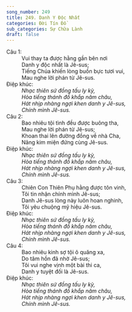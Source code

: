 ```yaml
---
song_number: 249
title: 249. Danh Y Độc Nhất
categories: Đời Tín Đồ
sub_categories: Sự Chữa Lành
draft: false
---
```

<dl><dt>Câu 1:</dt><dd data-verse="1">Vui thay ta được hằng gần bên nơi <br/>Danh y độc nhất là Jê-sus; <br/>Tiếng Chúa khiến lòng buồn bực tươi vui, <br/>Mau nghe lời phán từ Jê-sus. </dd><dt>Điệp khúc:</dt><dd data-chorus="1"><em>Nhạc thiên sứ đồng tấu ly kỳ, <br/>Hòa tiếng thánh đồ khắp năm châu, <br/>Hát nhịp nhàng ngợi khen danh y Jê-sus, <br/>Chính mình Jê-sus. </em></dd><dt>Câu 2:</dt><dd data-verse="2">Bao nhiêu tội tình đều được buông tha, <br/>Mau nghe lời phán từ Jê-sus; <br/>Khoan thai lên đường đồng về nhà Cha, <br/>Nâng kim miện đứng cùng Jê-sus. </dd><dt>Điệp khúc:</dt><dd data-chorus="1"><em>Nhạc thiên sứ đồng tấu ly kỳ, <br/>Hòa tiếng thánh đồ khắp năm châu, <br/>Hát nhịp nhàng ngợi khen danh y Jê-sus, <br/>Chính mình Jê-sus. </em></dd><dt>Câu 3:</dt><dd data-verse="3">Chiên Con Thiên Phụ hằng được tôn vinh, <br/>Tôi tin nhận chính mình Jê-sus; <br/>Danh Jê-sus lòng này luôn hoan nghinh, <br/>Tôi yêu chuộng mỹ hiệu Jê-sus. </dd><dt>Điệp khúc:</dt><dd data-chorus="1"><em>Nhạc thiên sứ đồng tấu ly kỳ, <br/>Hòa tiếng thánh đồ khắp năm châu, <br/>Hát nhịp nhàng ngợi khen danh y Jê-sus, <br/>Chính mình Jê-sus. </em></dd><dt>Câu 4:</dt><dd data-verse="3">Bao nhiêu kinh sợ tội ô quăng xa, <br/>Do tâm hồn đã nhờ Jê-sus; <br/>Tôi vui nghe vịnh một bài thi ca, <br/>Danh y tuyệt đối là Jê-sus. </dd><dt>Điệp khúc:</dt><dd data-chorus="1"><em>Nhạc thiên sứ đồng tấu ly kỳ, <br/>Hòa tiếng thánh đồ khắp năm châu, <br/>Hát nhịp nhàng ngợi khen danh y Jê-sus, <br/>Chính mình Jê-sus. </em></dd></dl>